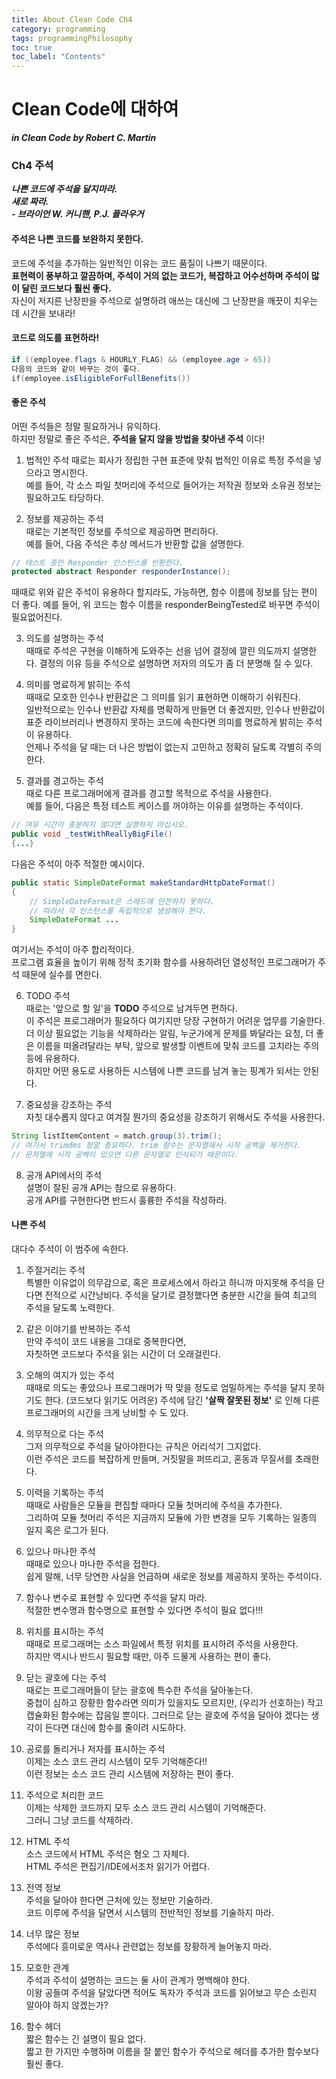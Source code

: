 ```yaml
---
title: About Clean Code Ch4
category: programming
tags: programmingPhilosophy
toc: true
toc_label: "Contents"
---
```


# Clean Code에 대하여

**_in Clean Code by Robert C. Martin_**

### Ch4 주석  
__*나쁜 코드에 주석을 달지마라.  
새로 짜라.*__  
__*- 브라이언 W. 커니핸, P.J. 플라우거*__   

#### 주석은 나쁜 코드를 보완하지 못한다.  
코드에 주석을 추가하는 일반적인 이유는 코드 품질이 나쁘기 때문이다.  
**표현력이 풍부하고 깔끔하며, 주석이 거의 없는 코드가, 복잡하고 어수선하며 주석이 많이 달린 코드보다 훨씬 좋다.**  
자신이 저지른 난장판을 주석으로 설명하려 애쓰는 대신에 그 난장판을 깨끗이 치우는 데 시간을 보내라!  

#### 코드로 의도를 표현하라!  
```java
if ((employee.flags & HOURLY_FLAG) && (employee.age > 65))  
다음의 코드와 같이 바꾸는 것이 좋다.  
if(employee.isEligibleForFullBenefits())  
```

#### 좋은 주석  
어떤 주석들은 정말 필요하거나 유익하다.  
하지만 정말로 좋은 주석은, __주석을 달지 않을 방법을 찾아낸 주석__ 이다!  

1. 법적인 주석
때로는 회사가 정립한 구현 표준에 맞춰 법적인 이유로 특정 주석을 넣으라고 명시한다.  
예를 들어, 각 소스 파일 첫머리에 주석으로 들어가는 저작권 정보와 소유권 정보는 필요하고도 타당하다.  

2. 정보를 제공하는 주석  
때로는 기본적인 정보를 주석으로 제공하면 편리하다.  
예를 들어, 다음 주석은 추상 메서드가 반환할 값을 설명한다.  
```java
// 테스트 중인 Responder 인스턴스를 반환한다.  
protected abstract Responder responderInstance();
```

때때로 위와 같은 주석이 유용하다 할지라도, 가능하면, 함수 이름에 정보를 담는 편이 더 좋다.
예를 들어, 위 코드는 함수 이름을 responderBeingTested로 바꾸면 주석이 필요없어진다.  

3. 의도를 설명하는 주석  
때때로 주석은 구현을 이해하게 도와주는 선을 넘어 결정에 깔린 의도까지 설명한다.
결정의 이유 등을 주석으로 설명하면 저자의 의도가 좀 더 분명해 질 수 있다.  

4. 의미를 명료하게 밝히는 주석  
때때로 모호한 인수나 반환값은 그 의미를 읽기 표현하면 이해하기 쉬워진다.  
일반적으로는 인수나 반환값 자체를 명확하게 만들면 더 좋겠지만, 인수나 반환값이 표준 라이브러리나
변경하지 못하는 코드에 속한다면 의미를 명료하게 밝히는 주석이 유용하다.  
언제나 주석을 달 때는 더 나은 방법이 없는지 고민하고 정확히 달도록 각별히 주의한다.  

5. 결과를 경고하는 주석  
때로 다른 프로그래머에게 결과를 경고할 목적으로 주석을 사용한다.  
예를 들어, 다음은 특정 테스트 케이스를 꺼야하는 이유를 설명하는 주석이다.  
```java
// 여유 시간이 충분하지 않다면 실행하지 마십시오.  
public void _testWithReallyBigFile()
{...}
```

다음은 주석이 아주 적절한 예시이다.  
```java
public static SimpleDateFormat makeStandardHttpDateFormat()
{
    // SimpleDateFormat은 스레드에 안전하지 못하다.
    // 따라서 각 인스턴스를 독립적으로 생성해야 한다.  
    SimpleDateFormat ...
}
```
여기서는 주석이 아주 합리적이다.  
프로그램 효율을 높이기 위해 정적 초기화 함수를 사용하려던 열성적인 프로그래머가
주석 때문에 실수를 면한다.  

6. TODO 주석  
때로는 '앞으로 할 일'을 **TODO** 주석으로 남겨두면 편하다.  
이 주석은 프로그래머가 필요하다 여기지만 당장 구현하기 어려운 업무를 기술한다.  
더 이상 필요없는 기능을 삭제하라는 알림, 누군가에게 문제를 봐달라는 요청, 더 좋은 이름을 떠올려달라는 부탁, 
앞으로 발생할 이벤트에 맞춰 코드를 고치라는 주의 등에 유용하다.  
하지만 어떤 용도로 사용하든 시스템에 나쁜 코드를 남겨 놓는 핑계가 되서는 안된다.  

7. 중요성을 강조하는 주석  
자칫 대수롭지 않다고 여겨질 뭔가의 중요성을 강조하기 위해서도 주석을 사용한다.  
```java
String listItemContent = match.group(3).trim();
// 여기서 trimdms 정말 중요하다. trim 함수는 문자열에서 시작 공백을 제거한다.  
// 문자열에 시작 공백이 있으면 다른 문자열로 인식되기 때문이다.
```

8. 공개 API에서의 주석  
설명이 잘된 공개 API는 참으로 유용하다.  
공개 API를 구현한다면 반드시 훌륭한 주석을 작성하라.  

#### 나쁜 주석  
대다수 주석이 이 범주에 속한다.  

1. 주절거리는 주석  
특별한 이유없이 의무감으로, 혹은 프로세스에서 하라고 하니까 마지못해 주석을 단다면 
전적으로 시간낭비다. 주석을 달기로 결정했다면 충분한 시간을 들여 최고의 주석을 달도록 노력한다.  

2. 같은 이야기를 반복하는 주석  
만약 주석이 코드 내용을 그대로 중복한다면,  
자칫하면 코드보다 주석을 읽는 시간이 더 오래걸린다.  

3. 오해의 여지가 있는 주석  
때때로 의도는 좋았으나 프로그래머가 딱 맞을 정도로 엄밀하게는 주석을 달지 못하기도 한다. 
(코드보다 읽기도 어려운) 주석에 담긴 **'살짝 잘못된 정보'** 로 인해 다른 프로그래머의 시간을 크게 낭비할 수 도 있다.  

4. 의무적으로 다는 주석  
그저 의무적으로 주석을 달아야한다는 규칙은 어리석기 그지없다.  
이런 주석은 코드를 복잡하게 만들며, 거짓말을 퍼뜨리고, 혼동과 무질서를 초래한다.  

5. 이력을 기록하는 주석  
때때로 사람들은 모듈을 편집할 때마다 모듈 첫머리에 주석을 추가한다.  
그리하여 모듈 첫머리 주석은 지금까지 모듈에 가한 변경을 모두 기록하는 일종의 일지 혹은 로그가 된다.  

6. 있으나 마나한 주석  
때때로 있으나 마나한 주석을 접한다.  
쉽게 말해, 너무 당연한 사실을 언급하며 새로운 정보를 제공하지 못하는 주석이다.  

7. 함수나 변수로 표현할 수 있다면 주석을 달지 마라.  
적절한 변수명과 함수명으로 표현할 수 있다면 주석이 필요 없다!!!  

8. 위치를 표시하는 주석  
때때로 프로그래머는 소스 파일에서 특정 위치를 표시하려 주석을 사용한다.  
하지만 역시나 반드시 필요할 때만, 아주 드물게 사용하는 편이 좋다.  

9. 닫는 괄호에 다는 주석  
때로는 프로그래머들이 닫는 괄호에 특수한 주석을 달아놓는다.  
중첩이 심하고 장황한 함수라면 의미가 있을지도 모르지만, (우리가 선호하는) 작고 캡슐화된 함수에는 잡음일 뿐이다. 
그러므로 닫는 괄호에 주석을 달아야 겠다는 생각이 든다면 대신에 함수를 줄이려 시도하다.  

10. 공로를 돌리거나 저자를 표시하는 주석  
이제는 소스 코드 관리 시스템이 모두 기억해준다!!  
이런 정보는 소스 코드 관리 시스템에 저장하는 편이 좋다.  

11. 주석으로 처리한 코드  
이제는 삭제한 코드까지 모두 소스 코드 관리 시스템이 기억해준다.  
그러니 그냥 코드를 삭제하라. 

12. HTML 주석  
소스 코드에서 HTML 주석은 혐오 그 자체다.  
HTML 주석은 편집기/IDE에서조차 읽기가 어렵다.  

13. 전역 정보  
주석을 달아야 한다면 근처에 있는 정보만 기술하라.  
코드 이루에 주석을 달면서 시스템의 전반적인 정보를 기술하지 마라.  

14. 너무 많은 정보  
주석에다 흥미로운 역사나 관련없는 정보를 장황하게 늘어놓지 마라.  

15. 모호한 관계  
주석과 주석이 설명하는 코드는 둘 사이 관계가 명백해야 한다.  
이왕 공들여 주석을 달았다면 적어도 독자가 주석과 코드를 읽어보고 무슨 소린지 알아야 하지 않겠는가?  

16. 함수 헤더  
짧은 함수는 긴 설명이 필요 없다.  
짧고 한 가지만 수행하며 이름을 잘 붙인 함수가 주석으로 헤더를 추가한 함수보다 훨씬 좋다.  
